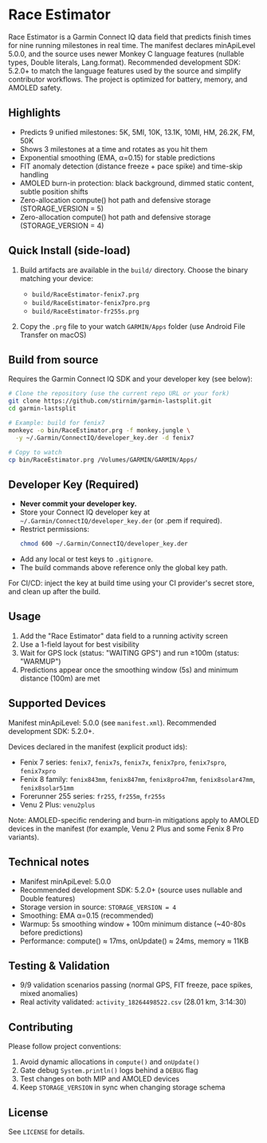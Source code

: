 # Race Estimator

Race Estimator is a Garmin Connect IQ data field that predicts finish times for nine running milestones in real time. The manifest declares minApiLevel 5.0.0, and the source uses newer Monkey C language features (nullable types, Double literals, Lang.format). Recommended development SDK: 5.2.0+ to match the language features used by the source and simplify contributor workflows. The project is optimized for battery, memory, and AMOLED safety.

## Highlights

- Predicts 9 unified milestones: 5K, 5MI, 10K, 13.1K, 10MI, HM, 26.2K, FM, 50K
- Shows 3 milestones at a time and rotates as you hit them
- Exponential smoothing (EMA, α=0.15) for stable predictions
- FIT anomaly detection (distance freeze + pace spike) and time-skip handling
- AMOLED burn-in protection: black background, dimmed static content, subtle position shifts
- Zero-allocation compute() hot path and defensive storage (STORAGE_VERSION = 5)
- Zero-allocation compute() hot path and defensive storage (STORAGE_VERSION = 4)

## Quick Install (side-load)

1. Build artifacts are available in the `build/` directory. Choose the binary matching your device:

   - `build/RaceEstimator-fenix7.prg`
   - `build/RaceEstimator-fenix7pro.prg`
   - `build/RaceEstimator-fr255s.prg`

2. Copy the `.prg` file to your watch `GARMIN/Apps` folder (use Android File Transfer on macOS)

## Build from source

Requires the Garmin Connect IQ SDK and your developer key (see below):

```bash
# Clone the repository (use the current repo URL or your fork)
git clone https://github.com/stirnim/garmin-lastsplit.git
cd garmin-lastsplit

# Example: build for fenix7
monkeyc -o bin/RaceEstimator.prg -f monkey.jungle \
  -y ~/.Garmin/ConnectIQ/developer_key.der -d fenix7

# Copy to watch
cp bin/RaceEstimator.prg /Volumes/GARMIN/GARMIN/Apps/
```

## Developer Key (Required)

- **Never commit your developer key.**
- Store your Connect IQ developer key at `~/.Garmin/ConnectIQ/developer_key.der` (or .pem if required).
- Restrict permissions:
  ```bash
  chmod 600 ~/.Garmin/ConnectIQ/developer_key.der
  ```
- Add any local or test keys to `.gitignore`.
- The build commands above reference only the global key path.

For CI/CD: inject the key at build time using your CI provider's secret store, and clean up after the build.

## Usage

1. Add the "Race Estimator" data field to a running activity screen
2. Use a 1-field layout for best visibility
3. Wait for GPS lock (status: "WAITING GPS") and run ≥100m (status: "WARMUP")
4. Predictions appear once the smoothing window (5s) and minimum distance (100m) are met

## Supported Devices

Manifest minApiLevel: 5.0.0 (see `manifest.xml`). Recommended development SDK: 5.2.0+.

Devices declared in the manifest (explicit product ids):

- Fenix 7 series: `fenix7`, `fenix7s`, `fenix7x`, `fenix7pro`, `fenix7spro`, `fenix7xpro`
- Fenix 8 family: `fenix843mm`, `fenix847mm`, `fenix8pro47mm`, `fenix8solar47mm`, `fenix8solar51mm`
- Forerunner 255 series: `fr255`, `fr255m`, `fr255s`
- Venu 2 Plus: `venu2plus`

Note: AMOLED-specific rendering and burn-in mitigations apply to AMOLED devices in the manifest (for example, Venu 2 Plus and some Fenix 8 Pro variants).

## Technical notes

- Manifest minApiLevel: 5.0.0
- Recommended development SDK: 5.2.0+ (source uses nullable and Double features)
- Storage version in source: `STORAGE_VERSION = 4`
- Smoothing: EMA α=0.15 (recommended)
- Warmup: 5s smoothing window + 100m minimum distance (~40-80s before predictions)
- Performance: compute() ≈ 17ms, onUpdate() ≈ 24ms, memory ≈ 11KB

## Testing & Validation

- 9/9 validation scenarios passing (normal GPS, FIT freeze, pace spikes, mixed anomalies)
- Real activity validated: `activity_18264498522.csv` (28.01 km, 3:14:30)

## Contributing

Please follow project conventions:

1. Avoid dynamic allocations in `compute()` and `onUpdate()`
2. Gate debug `System.println()` logs behind a `DEBUG` flag
3. Test changes on both MIP and AMOLED devices
4. Keep `STORAGE_VERSION` in sync when changing storage schema

## License

See `LICENSE` for details.
